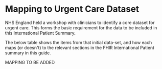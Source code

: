 # Mapping to Urgent Care Dataset

NHS England held a workshop with clinicians to identify a core dataset for urgent care. This forms the basic requirement for the data to be included in this International Patient Summary.

The below table shows the items from that initial data-set, and how each maps (or doesn't) to the relevant sections in the FHIR International Patient summary in this guide.

MAPPING TO BE ADDED